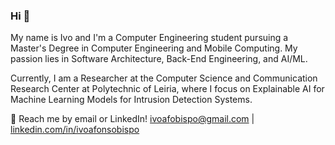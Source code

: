 ### Hi 👋

My name is Ivo and I'm a Computer Engineering student pursuing a Master's Degree in Computer Engineering and Mobile Computing. 
My passion lies in Software Architecture, Back-End Engineering, and AI/ML. 

Currently, I am a Researcher at the Computer Science and Communication Research Center at Polytechnic of Leiria, where I focus on Explainable AI for Machine Learning Models for Intrusion Detection Systems.

💬 Reach me by email or LinkedIn! ivoafobispo@gmail.com | [linkedin.com/in/ivoafonsobispo](http://linkedin.com/in/ivoafonsobispo)
